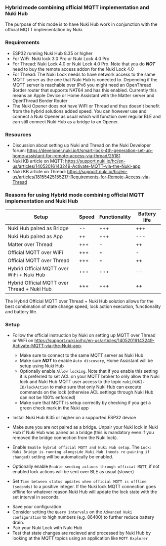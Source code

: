 ### Hybrid mode combining official MQTT implementation and Nuki Hub ###

The purpose of this mode is to have Nuki Hub work in conjunction with the official MQTT implementation by Nuki.

### Requirements ###

- ESP32 running Nuki Hub 8.35 or higher
- For WiFi: Nuki lock 3.0 Pro or Nuki Lock 4.0 Pro
- For Thread: Nuki Lock 4.0 or Nuki Lock 4.0 Pro. Note that you do ***NOT*** need to buy the remote access addon for the Nuki Lock 4.0
- For Thread: The Nuki Lock needs to have network access to the same MQTT server as the one that Nuki Hub is conected to. Depending if the MQTT server is reachable over IPv6 you might need an OpenThread Border router that supports NAT64 and has this enabled. Currently this means an Apple Device or Home Assistant with the Matter server and OpenThread Border Router
- The Nuki Opener does not have WiFI or Thread and thus doesn't benefit from the hybrid solutions added speed. You can however use and connect a Nuki Opener as usual which will function over regular BLE and can still connect Nuki Hub as a bridge to an Opener.

### Resources ###

- Discussion about setting up Nuki and Thread on the Nuki Developer forum: https://developer.nuki.io/t/smart-lock-4th-generation-set-up-home-assistant-for-remote-access-via-thread/25181
- Nuki KB article on MQTT: https://support.nuki.io/hc/en-us/articles/14052016143249-Activate-MQTT-via-the-Nuki-app
- Nuki KB article on Thread: https://support.nuki.io/hc/en-us/articles/18155425155217-Requirements-for-Remote-Access-via-Thread

### Reasons for using Hybrid mode combining official MQTT implementation and Nuki Hub

| Setup                                       | Speed         | Functionality  | Battery life | 
|---------------------------------------------|---------------|----------------|--------------|
| Nuki Hub paired as Bridge                   | --            | +++            | +++          |
| Nuki Hub paired as App                      | ++            | +++            | ---          |
| Matter over Thread                          | +++           | -              | ++           |
| Official MQTT over WiFi                     | +++           | +              | -            |
| Official MQTT over Thread                   | +++           | +              | ++           |
| Hybrid Official MQTT over WiFi + Nuki Hub   | +++           | +++            | --           |
| Hybrid Official MQTT over Thread + Nuki Hub | +++           | +++            | ++           |

The Hybrid Official MQTT over Thread + Nuki Hub solution allows for the best combination of state change speed, lock action execution, functionality and battery life.

### Setup ###

- Follow the official instruction by Nuki on setting up MQTT over Thread or WiFi on https://support.nuki.io/hc/en-us/articles/14052016143249-Activate-MQTT-via-the-Nuki-app.
  - Make sure to connect to the same MQTT server as Nuki Hub
  - Make sure ***NOT*** to enable `Auto discovery`, Home Assistant will be setup using Nuki Hub
  - Optionally enable `Allow locking`. Note that if you enable this setting it is preferred to set ACL on your MQTT broker to only allow the Nuki lock and Nuki Hub MQTT user access to the topic `nuki/NUKI-ID/lockAction` to make sure that only Nuki Hub can execute commands on the lock (otherwise ACL settings through Nuki Hub can not be 100% enforced)
  - Make sure that MQTT is setup correctly by checking if you get a green check mark in the Nuki app
 
- Install Nuki Hub 8.35 or higher on a supported ESP32 device
- Make sure you are not paired as a bridge. Unpair your Nuki lock in Nuki Hub if Nuki Hub was paired as a bridge (this is mandatory even if you removed the bridge connection from the Nuki lock).
- Enable `Enable hybrid official MQTT and Nuki Hub setup`. The `Lock: Nuki Bridge is running alongside Nuki Hub (needs re-pairing if changed)` setting will be automatically be enabled.
- Optionally enable `Enable sending actions through official MQTT`, if not enabled lock actions will be sent over BLE as usual (slower)
- Set `Time between status updates when official MQTT is offline (seconds)` to a positive integer. If the Nuki lock MQTT connection goes offline for whatever reason Nuki Hub will update the lock state with the set interval in seconds.
<!--- Optionally enable `Retry command sent using official MQTT over BLE if failed`. If sending a lock action over the official MQTT implementation fails the command will be resent over BLE if this is enabled. Requires `Enable sending actions through official MQTT` to be enabled.!-->
- Save your configuration
- Consider setting the `Query intervals` on the `Advanced Nuki configuration` to high numbers (e.g. 86400) to further reduce battery drain.
- Pair your Nuki Lock with Nuki Hub
- Test that state changes are recieved and processed by Nuki Hub by looking at the MQTT topics using an application like `MQTT Explorer`

